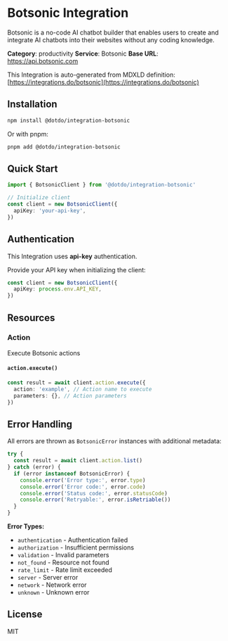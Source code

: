 # Botsonic Integration

Botsonic is a no-code AI chatbot builder that enables users to create and integrate AI chatbots into their websites without any coding knowledge.

**Category**: productivity
**Service**: Botsonic
**Base URL**: https://api.botsonic.com

This Integration is auto-generated from MDXLD definition: [https://integrations.do/botsonic](https://integrations.do/botsonic)

## Installation

```bash
npm install @dotdo/integration-botsonic
```

Or with pnpm:

```bash
pnpm add @dotdo/integration-botsonic
```

## Quick Start

```typescript
import { BotsonicClient } from '@dotdo/integration-botsonic'

// Initialize client
const client = new BotsonicClient({
  apiKey: 'your-api-key',
})
```

## Authentication

This Integration uses **api-key** authentication.

Provide your API key when initializing the client:

```typescript
const client = new BotsonicClient({
  apiKey: process.env.API_KEY,
})
```

## Resources

### Action

Execute Botsonic actions

#### `action.execute()`

```typescript
const result = await client.action.execute({
  action: 'example', // Action name to execute
  parameters: {}, // Action parameters
})
```

## Error Handling

All errors are thrown as `BotsonicError` instances with additional metadata:

```typescript
try {
  const result = await client.action.list()
} catch (error) {
  if (error instanceof BotsonicError) {
    console.error('Error type:', error.type)
    console.error('Error code:', error.code)
    console.error('Status code:', error.statusCode)
    console.error('Retryable:', error.isRetriable())
  }
}
```

**Error Types:**

- `authentication` - Authentication failed
- `authorization` - Insufficient permissions
- `validation` - Invalid parameters
- `not_found` - Resource not found
- `rate_limit` - Rate limit exceeded
- `server` - Server error
- `network` - Network error
- `unknown` - Unknown error

## License

MIT
